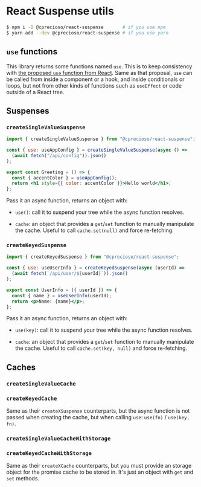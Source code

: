 # React Suspense utils

```sh
$ npm i -D @cprecioso/react-suspense       # if you use npm
$ yarn add --dev @cprecioso/react-suspense # if you use yarn
```

## `use` functions

This library returns some functions named `use`. This is to keep consistency
with
[the proposed `use` function from React](https://github.com/reactjs/rfcs/pull/229).
Same as that proposal, `use` can be called from inside a component or a hook,
and inside conditionals or loops, but not from other kinds of functions such as
`useEffect` or code outside of a React tree.

## Suspenses

### `createSingleValueSuspense`

```jsx
import { createSingleValueSuspense } from "@cprecioso/react-suspense";

const { use: useAppConfig } = createSingleValueSuspense(async () =>
  (await fetch("/api/config")).json()
);

export const Greeting = () => {
  const { accentColor } = useAppConfig();
  return <h1 style={{ color: accentColor }}>Hello world</h1>;
};
```

Pass it an async function, returns an object with:

- `use()`: call it to suspend your tree while the async function resolves.

- `cache`: an object that provides a `get`/`set` function to manually manipulate
  the cache. Useful to call `cache.set(null)` and force re-fetching.

### `createKeyedSuspense`

```jsx
import { createKeyedSuspense } from "@cprecioso/react-suspense";

const { use: useUserInfo } = createKeyedSuspense(async (userId) =>
  (await fetch(`/api/user/${userId}`)).json()
);

export const UserInfo = ({ userId }) => {
  const { name } = useUserInfo(userId);
  return <p>Name: {name}</p>;
};
```

Pass it an async function, returns an object with:

- `use(key)`: call it to suspend your tree while the async function resolves.

- `cache`: an object that provides a `get`/`set` function to manually manipulate
  the cache. Useful to call `cache.set(key, null)` and force re-fetching.

## Caches

### `createSingleValueCache`

### `createKeyedCache`

Same as their `createXSuspense` counterparts, but the async function is not
passed when creating the cache, but when calling `use`: `use(fn)` /
`use(key, fn)`.

### `createSingleValueCacheWithStorage`

### `createKeyedCacheWithStorage`

Same as their `createXCache` counterparts, but you must provide an storage
object for the promise cache to be stored in. It's just an object with `get` and
`set` methods.
